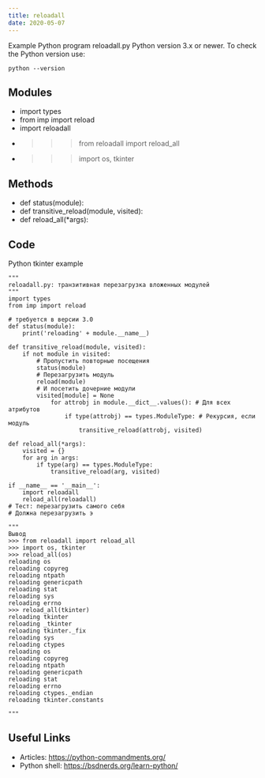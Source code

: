 ```yaml
---
title: reloadall
date: 2020-05-07
---
```

Example Python program reloadall.py
Python version 3.x or newer.
To check the Python version use:

    python --version

## Modules

* import types
* from imp import reload
* import reloadall
* >>> from reloadall import reload_all
* >>> import os, tkinter

## Methods

* def status(module):
* def transitive_reload(module, visited):
* def reload_all(*args):

## Code

Python tkinter example

    """
    reloadall.py: транзитивная перезагрузка вложенных модулей
    """
    import types
    from imp import reload
    
    # требуется в версии 3.0
    def status(module):
        print('reloading' + module.__name__)
    
    def transitive_reload(module, visited):
        if not module in visited:
            # Пропустить повторные посещения
            status(module)
            # Перезагрузить модуль
            reload(module)
            # И посетить дочерние модули
            visited[module] = None
                for attrobj in module.__dict__.values(): # Для всех атрибутов
                    if type(attrobj) == types.ModuleType: # Рекурсия, если модуль
                        transitive_reload(attrobj, visited)
    
    def reload_all(*args):
        visited = {}
        for arg in args:
            if type(arg) == types.ModuleType:
                transitive_reload(arg, visited)
    
    if __name__ == '__main__':
        import reloadall
        reload_all(reloadall)
    # Тест: перезагрузить самого себя
    # Должна перезагрузить э
    
    """ 
    Вывод
    >>> from reloadall import reload_all
    >>> import os, tkinter
    >>> reload_all(os)
    reloading os
    reloading copyreg
    reloading ntpath
    reloading genericpath
    reloading stat
    reloading sys
    reloading errno
    >>> reload_all(tkinter)
    reloading tkinter
    reloading _tkinter
    reloading tkinter._fix
    reloading sys
    reloading ctypes
    reloading os
    reloading copyreg
    reloading ntpath
    reloading genericpath
    reloading stat
    reloading errno
    reloading ctypes._endian
    reloading tkinter.constants
    
    """
    

## Useful Links

- Articles: https://python-commandments.org/
- Python shell: https://bsdnerds.org/learn-python/
